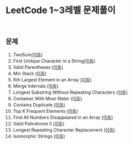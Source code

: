 # LeetCode 1~3레벨 문제풀이
<br/>

## 문제<br/>

1. TwoSum[(이동)](https://github.com/malvr00/Java-algorithm/tree/master/leetcode/step1)<br/>
2. First Unitque Character in a String[(이동)](https://github.com/malvr00/Java-algorithm/tree/master/leetcode/step2)<br/>
3. Valid Parentheses  [(이동)](https://github.com/malvr00/Java-algorithm/tree/master/leetcode/step3)<br/>
4. Min Stack  [(이동)](https://github.com/malvr00/Java-algorithm/tree/master/leetcode/step4)<br/>
5. Kth Largest Element in an Array [(이동)](https://github.com/malvr00/Java-algorithm/tree/master/leetcode/step5)<br/>
6. Merge Intervals [(이동)](https://github.com/malvr00/Java-algorithm/tree/master/leetcode/step6)<br/>
7. Longest Substring Without Repeating Characters [(이동)](https://github.com/malvr00/Java-algorithm/tree/master/leetcode/step7)<br/>
8. Container With Most Water [(이동)](https://github.com/malvr00/Java-algorithm/tree/master/leetcode/step8)<br/>
9. Contains Duplicate [(이동)](https://github.com/malvr00/Java-algorithm/tree/master/leetcode/step9)<br/>
10. Top K Frequent Elements [(이동)](https://github.com/malvr00/Java-algorithm/tree/master/leetcode/step10)<br/>
11. Find All Numbers Disappeared in an Array [(이동)](https://github.com/malvr00/Java-algorithm/tree/master/leetcode/step11)<br/>
12. Valid Palindrome II [(이동)](https://github.com/malvr00/Java-algorithm/tree/master/leetcode/step12)<br/>
13. Longest Repeating Character Replacement [(이동)](https://github.com/malvr00/Java-algorithm/tree/master/leetcode/step13)<br/> 
14. Isomorphic Strings [(이동)](https://github.com/malvr00/Java-algorithm/tree/master/leetcode/step14)<br/> 
